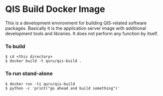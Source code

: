 # QIS Build Docker Image

This is a development environment for building QIS-related software packages.
Basically it is the application server image with additional development
tools and libraries. It does not perform any function by itself.

### To build

	$ cd <this directory>
	$ docker build -t quru/qis-build .

### To run stand-alone

	$ docker run -ti quru/qis-build
	$ python -c 'print("go ahead and build something")'
